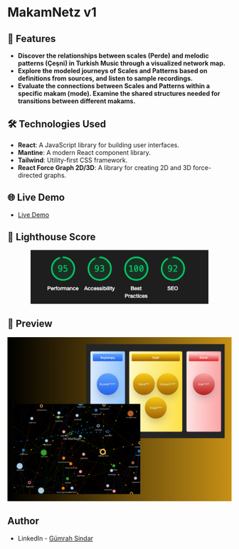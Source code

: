 # MakamNetz v1

## 🚀 Features

- **Discover the relationships between scales (Perde) and melodic patterns (Çeşni) in Turkish Music through a visualized network map.**
- **Explore the modeled journeys of Scales and Patterns based on definitions from sources, and listen to sample recordings.**
- **Evaluate the connections between Scales and Patterns within a specific makam (mode). Examine the shared structures needed for transitions between different makams.**

## 🛠️ Technologies Used

- **React**: A JavaScript library for building user interfaces.
- **Mantine**: A modern React component library.
- **Tailwind**: Utility-first CSS framework.
- **React Force Graph 2D/3D**: A library for creating 2D and 3D force-directed graphs.

## 🌐 Live Demo

- [Live Demo](https://makamnetz-v1.vercel.app/)

## 🌟 Lighthouse Score

<div align="center">
  <img src="./lighthouse-makamnetz.png" alt="Lighthouse Score" width="400">
</div>

## 🌄 Preview

<div align="center">
  <img src="./preview-makamnetz.png" alt="Preview" width="800">
</div>

## Author

- LinkedIn - [Gümrah Sindar](https://www.linkedin.com/in/gumrahsindar/)
